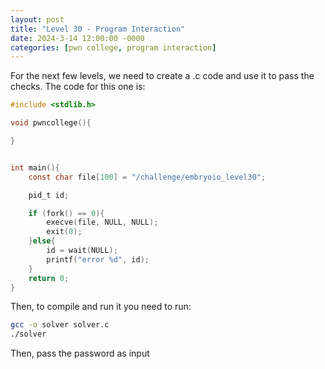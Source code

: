 ```yaml
---
layout: post
title: "Level 30 - Program Interaction"
date: 2024-3-14 12:00:00 -0000
categories: [pwn college, program interaction]
---
```

For the next few levels, we need to create a .c code and use it to pass the checks.
The code for this one is:
```c
#include <stdlib.h>

void pwncollege(){

}


int main(){
    const char file[100] = "/challenge/embryoio_level30";

    pid_t id;

    if (fork() == 0){
        execve(file, NULL, NULL);
        exit(0);
    }else{
        id = wait(NULL);
        printf("error %d", id);
    }
    return 0;
}
```
Then, to compile and run it you need to run:
```bash
gcc -o solver solver.c
./solver
```
Then, pass the password as input

